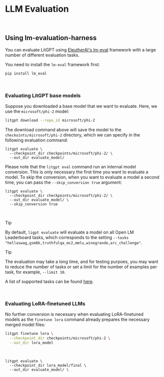 # LLM Evaluation

&nbsp;

## Using lm-evaluation-harness

You can evaluate LitGPT using [EleutherAI's lm-eval](https://github.com/EleutherAI/lm-evaluation-harness) framework with a large number of different evaluation tasks.

You need to install the `lm-eval` framework first:

```bash
pip install lm_eval
```

&nbsp;

### Evaluating LitGPT base models

Suppose you downloaded a base model that we want to evaluate. Here, we use the `microsoft/phi-2` model:

```bash
litgpt download --repo_id microsoft/phi-2
```

The download command above will save the model to the `checkoints/microsoft/phi-2` directory, which we can
specify in the following evaluation command:


```
litgpt evaluate \
  --checkpoint_dir checkpoints/microsoft/phi-2/ \
  --out_dir evaluate_model/
```

Please note that the `litgpt eval` command run an internal model conversion. 
This is only necessary the first time you want to evaluate a model. To skip the conversion, 
when you want to evaluate a model a second time, you can pass the `--skip_conversion true` argument:

```
litgpt evaluate \
  --checkpoint_dir checkpoints/microsoft/phi-2/ \
  --out_dir evaluate_model/ \
  --skip_conversion true
```

&nbsp;

> [!TIP]
> By default, `ligpt evaluate` will evaluate a model on all Open LM Leaderboard tasks, which corresponds
to the setting `--tasks "hellaswag,gsm8k,truthfulqa_mc2,mmlu,winogrande,arc_challenge"`. 

> [!TIP]
> The evaluation may take a long time, and for testing purpoes, you may want to reduce the number of tasks
> or set a limit for the number of examples per task, for example, `--limit 10`.

A list of supported tasks can be found [here](https://github.com/EleutherAI/lm-evaluation-harness/blob/master/docs/task_table.md).




&nbsp;

### Evaluating LoRA-finetuned LLMs

No further conversion is necessary when evaluating LoRA-finetuned models as the `finetune lora` command already prepares the necessary merged model files:

```bash
litgpt finetune lora \
  --checkpoint_dir checkpoints/microsoft/phi-2 \
  --out_dir lora_model
```

&nbsp;

```
litgpt evaluate \
  --checkpoint_dir lora_model/final \
  --out_dir evaluate_model/ \
```
